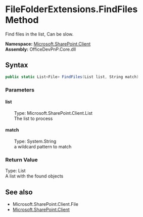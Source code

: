 # FileFolderExtensions.FindFiles Method  
Find files in the list, Can be slow.  

**Namespace:** [Microsoft.SharePoint.Client](Microsoft.SharePoint.Client.md)  
**Assembly:** OfficeDevPnP.Core.dll  
## Syntax
```C#
public static List<File> FindFiles(List list, String match)
```
### Parameters
#### list  
&emsp;&emsp;Type: Microsoft.SharePoint.Client.List  
&emsp;&emsp;The list to process  

#### match  
&emsp;&emsp;Type: System.String  
&emsp;&emsp;a wildcard pattern to match  

### Return Value
Type: List<File>  
A list with the found  objects

## See also
- Microsoft.SharePoint.Client.File
- [Microsoft.SharePoint.Client](Microsoft.SharePoint.Client.md)
